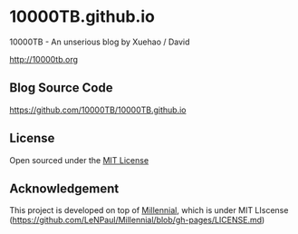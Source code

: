 # 10000TB.github.io

10000TB - An unserious blog by Xuehao / David

http://10000tb.org

## Blog Source Code

https://github.com/10000TB/10000TB.github.io

## License

Open sourced under the [MIT License](https://github.com/10000TB/10000TB.github.io/blob/master/LICENSE.md)

## Acknowledgement


This project is developed on top of [Millennial](https://github.com/10000TB/10000TB.github.io/blob/master/UPSTREAM.README.md), which is under MIT LIscense (https://github.com/LeNPaul/Millennial/blob/gh-pages/LICENSE.md)
